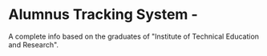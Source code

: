 # Alumnus Tracking System -
  A complete info based on the graduates of "Institute of Technical Education and Research".<br /><br />
